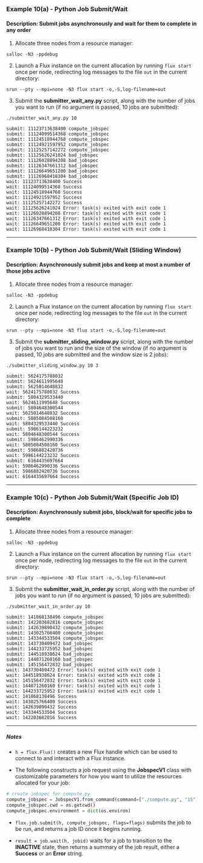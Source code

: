 ### Example 10(a) - Python Job Submit/Wait

#### Description: Submit jobs asynchronously and wait for them to complete in any order

1. Allocate three nodes from a resource manager:

`salloc -N3 -ppdebug`

2. Launch a Flux instance on the current allocation by running `flux start` once per node, redirecting log messages to the file `out` in the current directory:

`srun --pty --mpi=none -N3 flux start -o,-S,log-filename=out`

3. Submit the **submitter_wait_any.py** script, along with the number of jobs you want to run (if no argument is passed, 10 jobs are submitted):

`./submitter_wait_any.py 10`

```
submit: 11123713638400 compute_jobspec
submit: 11124099514368 compute_jobspec
submit: 11124518944768 compute_jobspec
submit: 11124921597952 compute_jobspec
submit: 11125257142272 compute_jobspec
submit: 11125626241024 bad_jobspec
submit: 11126028894208 bad_jobspec
submit: 11126347661312 bad_jobspec
submit: 11126649651200 bad_jobspec
submit: 11126968418304 bad_jobspec
wait: 11123713638400 Success
wait: 11124099514368 Success
wait: 11124518944768 Success
wait: 11124921597952 Success
wait: 11125257142272 Success
wait: 11125626241024 Error: task(s) exited with exit code 1
wait: 11126028894208 Error: task(s) exited with exit code 1
wait: 11126347661312 Error: task(s) exited with exit code 1
wait: 11126649651200 Error: task(s) exited with exit code 1
wait: 11126968418304 Error: task(s) exited with exit code 1
```

---

### Example 10(b) - Python Job Submit/Wait (Sliding Window)

#### Description: Asynchronously submit jobs and keep at most a number of those jobs active

1. Allocate three nodes from a resource manager:

`salloc -N3 -ppdebug`

2. Launch a Flux instance on the current allocation by running `flux start` once per node, redirecting log messages to the file `out` in the current directory:

`srun --pty --mpi=none -N3 flux start -o,-S,log-filename=out`

3. Submit the **submitter_sliding_window.py** script, along with the number of jobs you want to run and the size of the window (if no argument is passed, 10 jobs are submitted and the window size is 2 jobs):

`./submitter_sliding_window.py 10 3`

```
submit: 5624175788032
submit: 5624611995648
submit: 5625014648832
wait: 5624175788032 Success
submit: 5804329533440
wait: 5624611995648 Success
submit: 5804648300544
wait: 5625014648832 Success
submit: 5805084508160
wait: 5804329533440 Success
submit: 5986144223232
wait: 5804648300544 Success
submit: 5986462990336
wait: 5805084508160 Success
submit: 5986882420736
wait: 5986144223232 Success
submit: 6164435697664
wait: 5986462990336 Success
wait: 5986882420736 Success
wait: 6164435697664 Success
```

---

### Example 10(c) - Python Job Submit/Wait (Specific Job ID)

#### Description: Asynchronously submit jobs, block/wait for specific jobs to complete

1. Allocate three nodes from a resource manager:

`salloc -N3 -ppdebug`

2. Launch a Flux instance on the current allocation by running `flux start` once per node, redirecting log messages to the file `out` in the current directory:

`srun --pty --mpi=none -N3 flux start -o,-S,log-filename=out`

3. Submit the **submitter_wait_in_order.py** script, along with the number of jobs you want to run (if no argument is passed, 10 jobs are submitted):

`./submitter_wait_in_order.py 10`

```
submit: 141868138496 compute_jobspec
submit: 142203682816 compute_jobspec
submit: 142639890432 compute_jobspec
submit: 143025766400 compute_jobspec
submit: 143344533504 compute_jobspec
submit: 143730409472 bad_jobspec
submit: 144233725952 bad_jobspec
submit: 144518938624 bad_jobspec
submit: 144871260160 bad_jobspec
submit: 145156472832 bad_jobspec
wait: 143730409472 Error: task(s) exited with exit code 1
wait: 144518938624 Error: task(s) exited with exit code 1
wait: 145156472832 Error: task(s) exited with exit code 1
wait: 144871260160 Error: task(s) exited with exit code 1
wait: 144233725952 Error: task(s) exited with exit code 1
wait: 141868138496 Success
wait: 143025766400 Success
wait: 142639890432 Success
wait: 143344533504 Success
wait: 142203682816 Success
```

---

##### Notes

- `h = flux.Flux()` creates a new Flux handle which can be used to connect to and interact with a Flux instance.

- The following constructs a job request using the **JobspecV1** class with customizable parameters for how you want to utilize the resources allocated for your job:

```python
# create jobspec for compute.py
compute_jobspec = JobspecV1.from_command(command=["./compute.py", "15"], num_tasks=4, num_nodes=2, cores_per_task=2)
compute_jobspec.cwd = os.getcwd()
compute_jobspec.environment = dict(os.environ)
```

- `flux.job.submit(h, compute_jobspec, flags=flags)` submits the job to be run, and returns a job ID once it begins running.

- `result = job.wait(h, jobid)` waits for a job to transition to the **INACTIVE** state, then returns a summary of the job result, either a **Success** or an **Error** string.
